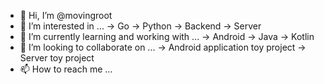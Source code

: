 - 👋 Hi, I’m @movingroot
- 👀 I’m interested in ...
  -> Go
  -> Python
  -> Backend
  -> Server
- 🌱 I’m currently learning and working with ...
  -> Android
  -> Java
  -> Kotlin
- 💞️ I’m looking to collaborate on ...
  -> Android application toy project
  -> Server toy project
- 📫 How to reach me ...

<!---
movingroot/movingroot is a ✨ special ✨ repository because its `README.md` (this file) appears on your GitHub profile.
You can click the Preview link to take a look at your changes.
--->
